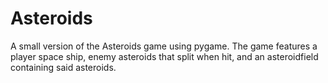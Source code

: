 # Asteroids

A small version of the Asteroids game using pygame. The game features a player space ship, enemy asteroids that split when hit, and an asteroidfield containing said asteroids.

